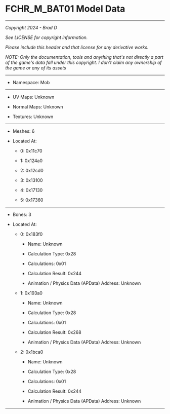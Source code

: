 # FCHR_M_BAT01 Model Data

---

*Copyright 2024 - Brad D*

*See LICENSE for copyright information.*

*Please include this header and that license for any derivative works.*

*NOTE: Only the documentation, tools and anything that's not directly a part of the game's data fall under this copyright. I don't claim any ownership of the game or any of its assets*

---

* Namespace: Mob

---

* UV Maps: Unknown

* Normal Maps: Unknown

* Textures: Unknown

---

* Meshes: 6

* Located At:

  * 0: 0x11c70

  * 1: 0x124a0

  * 2: 0x12cd0

  * 3: 0x13100

  * 4: 0x17130

  * 5: 0x17360

---

* Bones: 3

* Located At:

  * 0: 0x183f0

    * Name: Unknown

    * Calculation Type: 0x28

    * Calculations: 0x01

    * Calculation Result: 0x244

    * Animation / Physics Data (APData) Address: Unknown

  * 1: 0x193a0

    * Name: Unknown

    * Calculation Type: 0x28

    * Calculations: 0x01

    * Calculation Result: 0x268

    * Animation / Physics Data (APData) Address: Unknown

  * 2: 0x1bca0

    * Name: Unknown

    * Calculation Type: 0x28

    * Calculations: 0x01

    * Calculation Result: 0x244

    * Animation / Physics Data (APData) Address: Unknown

---

